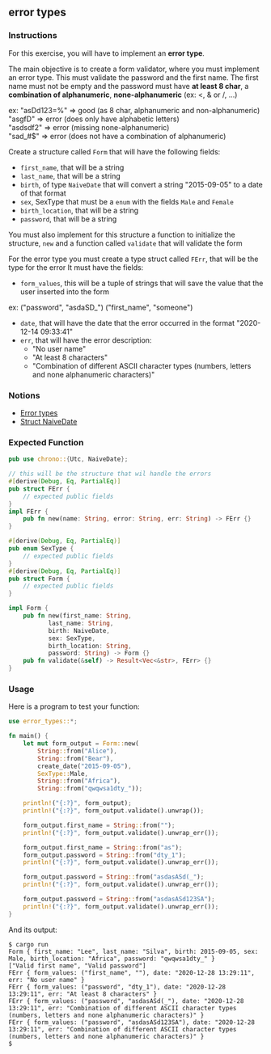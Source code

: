 ## error types

### Instructions

For this exercise, you will have to implement an **error type**.

The main objective is to create a form validator, where you must implement an
error type. This must validate the password and the first name. The
first name must not be empty and the password must have **at least 8 char**, a **combination of alphanumeric**, **none-alphanumeric** (ex: <, & or /, ...)

ex: "asDd123=%" => good (as 8 char, alphanumeric and non-alphanumeric)\
"asgfD" => error (does only have alphabetic letters)\
"asdsdf2" => error (missing none-alphanumeric)\
"sad\_#$" => error (does not have a combination of alphanumeric)

Create a structure called `Form` that will have the following fields:

- `first_name`, that will be a string
- `last_name`, that will be a string
- `birth`, of type `NaiveDate` that will convert a string "2015-09-05" to a date of that format
- `sex`, SexType that must be a `enum` with the fields `Male` and `Female`
- `birth_location`, that will be a string
- `password`, that will be a string

You must also implement for this structure a function to initialize the structure, `new` and a function called
`validate` that will validate the form

For the error type you must create a type struct called `FErr`, that will be the type for the error
It must have the fields:

- `form_values`, this will be a tuple of strings that will save the value that the user inserted into the form

ex: ("password", "asdaSD\_")
("first_name", "someone")

- `date`, that will have the date that the error occurred in the format "2020-12-14 09:33:41"
- `err`, that will have the error description:
  - "No user name"
  - "At least 8 characters"
  - "Combination of different ASCII character types (numbers, letters and none alphanumeric characters)"

### Notions

- [Error types](https://doc.rust-lang.org/rust-by-example/error/multiple_error_types/define_error_type.html)
- [Struct NaiveDate](https://docs.rs/chrono/0.4.19/chrono/naive/struct.NaiveDate.html)

### Expected Function

```rust
pub use chrono::{Utc, NaiveDate};

// this will be the structure that wil handle the errors
#[derive(Debug, Eq, PartialEq)]
pub struct FErr {
    // expected public fields
}
impl FErr {
    pub fn new(name: String, error: String, err: String) -> FErr {}
}

#[derive(Debug, Eq, PartialEq)]
pub enum SexType {
    // expected public fields
}
#[derive(Debug, Eq, PartialEq)]
pub struct Form {
    // expected public fields
}

impl Form {
    pub fn new(first_name: String,
           last_name: String,
           birth: NaiveDate,
           sex: SexType,
           birth_location: String,
           password: String) -> Form {}
    pub fn validate(&self) -> Result<Vec<&str>, FErr> {}
}
```

### Usage

Here is a program to test your function:

```rust
use error_types::*;

fn main() {
    let mut form_output = Form::new(
        String::from("Alice"),
        String::from("Bear"),
        create_date("2015-09-05"),
        SexType::Male,
        String::from("Africa"),
        String::from("qwqwsa1dty_"));

    println!("{:?}", form_output);
    println!("{:?}", form_output.validate().unwrap());

    form_output.first_name = String::from("");
    println!("{:?}", form_output.validate().unwrap_err());

    form_output.first_name = String::from("as");
    form_output.password = String::from("dty_1");
    println!("{:?}", form_output.validate().unwrap_err());

    form_output.password = String::from("asdasASd(_");
    println!("{:?}", form_output.validate().unwrap_err());

    form_output.password = String::from("asdasASd123SA");
    println!("{:?}", form_output.validate().unwrap_err());
}
```

And its output:

```console
$ cargo run
Form { first_name: "Lee", last_name: "Silva", birth: 2015-09-05, sex: Male, birth_location: "Africa", password: "qwqwsa1dty_" }
["Valid first name", "Valid password"]
FErr { form_values: ("first_name", ""), date: "2020-12-28 13:29:11", err: "No user name" }
FErr { form_values: ("password", "dty_1"), date: "2020-12-28 13:29:11", err: "At least 8 characters" }
FErr { form_values: ("password", "asdasASd(_"), date: "2020-12-28 13:29:11", err: "Combination of different ASCII character types (numbers, letters and none alphanumeric characters)" }
FErr { form_values: ("password", "asdasASd123SA"), date: "2020-12-28 13:29:11", err: "Combination of different ASCII character types (numbers, letters and none alphanumeric characters)" }
$
```
